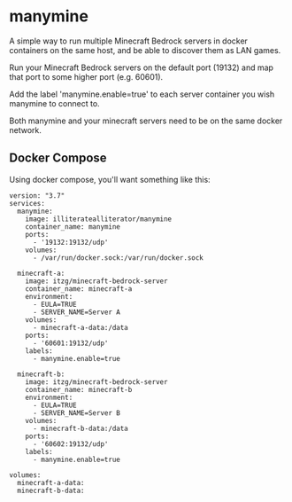 # manymine
A simple way to run multiple Minecraft Bedrock servers in docker containers on the same host, and be able to discover them as LAN games.

Run your Minecraft Bedrock servers on the default port (19132) and map that port to some higher port (e.g. 60601). 

Add the label 'manymine.enable=true' to each server container you wish manymine to connect to. 

Both manymine and your minecraft servers need to be on the same docker network.

## Docker Compose
Using docker compose, you'll want something like this:
```
version: "3.7"
services:
  manymine:
    image: illiteratealliterator/manymine
    container_name: manymine
    ports:
      - '19132:19132/udp'
    volumes:
      - /var/run/docker.sock:/var/run/docker.sock

  minecraft-a:
    image: itzg/minecraft-bedrock-server
    container_name: minecraft-a
    environment:
      - EULA=TRUE
      - SERVER_NAME=Server A
    volumes:
      - minecraft-a-data:/data
    ports:
      - '60601:19132/udp'
    labels:
      - manymine.enable=true

  minecraft-b:
    image: itzg/minecraft-bedrock-server
    container_name: minecraft-b
    environment:
      - EULA=TRUE
      - SERVER_NAME=Server B
    volumes:
      - minecraft-b-data:/data
    ports:
      - '60602:19132/udp'
    labels:
      - manymine.enable=true

volumes:
  minecraft-a-data:
  minecraft-b-data:
```
